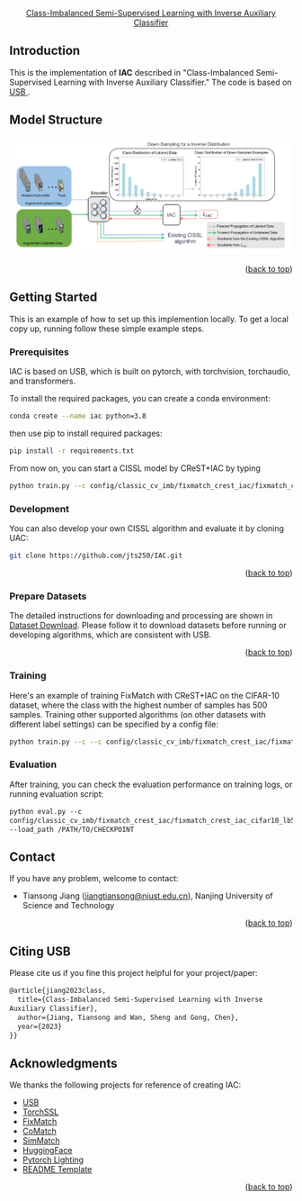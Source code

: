 <div id="top"></div>
<!--
*** Thanks for checking out the Best-README-Template. If you have a suggestion
*** that would make this better, please fork the repo and create a pull request
*** or simply open an issue with the tag "enhancement".
*** Don't forget to give the project a star!
*** Thanks again! Now go create something AMAZING! :D
-->

<!-- PROJECT SHIELDS -->

<!--
*** I'm using markdown "reference style" links for readability.
*** Reference links are enclosed in brackets [ ] instead of parentheses ( ).
*** See the bottom of this document for the declaration of the reference variables
*** for contributors-url, forks-url, etc. This is an optional, concise syntax you may use.
*** https://www.markdownguide.org/basic-syntax/#reference-style-links

<div align="center">

<!-- <h3 align="center">Class-Imbalanced Semi-Supervised Learning with Inverse Auxiliary Classifier</h3> -->

<p align="center">
    <a href="https://papers.bmvc2023.org/0908.pdf">Class-Imbalanced Semi-Supervised Learning with Inverse Auxiliary Classifier
    <!-- <br /> -->
</a>
  </p>
</div>


<!-- Introduction -->


## Introduction

This is the implementation of **IAC** described in "Class-Imbalanced Semi-Supervised Learning with Inverse Auxiliary Classifier." The code is based on <a href="https://github.com/microsoft/Semi-supervised-learning/">USB </a>.

## Model Structure
![Model Structure](./figures/structure.png)


<p align="right">(<a href="#top">back to top</a>)</p>


<!-- GETTING STARTED -->

## Getting Started

This is an example of how to set up this implemention locally.
To get a local copy up, running follow these simple example steps.

### Prerequisites

IAC is based on USB, which is built on pytorch, with torchvision, torchaudio, and transformers.

To install the required packages, you can create a conda environment:

```sh
conda create --name iac python=3.8
```

then use pip to install required packages:

```sh
pip install -r requirements.txt
```

From now on, you can start a CISSL model by CReST+IAC by typing 

```sh
python train.py --c config/classic_cv_imb/fixmatch_crest_iac/fixmatch_crest_iac_cifar10_lb500_100_ulb4000_100_0.yaml
```

### Development

You can also develop your own CISSL algorithm and evaluate it by cloning UAC:

```sh
git clone https://github.com/jts250/IAC.git
```

<p align="right">(<a href="#top">back to top</a>)</p>


### Prepare Datasets

The detailed instructions for downloading and processing are shown in [Dataset Download](https://github.com/microsoft/Semi-supervised-learning/tree/main/preprocess). Please follow it to download datasets before running or developing algorithms, which are consistent with USB.

<p align="right">(<a href="#top">back to top</a>)</p>




### Training

Here's an example of training FixMatch with CReST+IAC on the CIFAR-10 dataset, where the class with the highest number of samples has 500 samples.
Training other supported algorithms (on other datasets with different label settings) can be specified by a config file:

```sh
python train.py --c --c config/classic_cv_imb/fixmatch_crest_iac/fixmatch_crest_iac_cifar10_lb500_100_ulb4000_100_0.yaml
```

### Evaluation

After training, you can check the evaluation performance on training logs, or running evaluation script:

```
python eval.py --c config/classic_cv_imb/fixmatch_crest_iac/fixmatch_crest_iac_cifar10_lb500_100_ulb4000_100_0.yaml --load_path /PATH/TO/CHECKPOINT
```



<!-- CONTACT -->

## Contact

If you have any problem, welcome to contact:

- Tiansong Jiang (jiangtiansong@njust.edu.cn), Nanjing University of Science and Technology

<p align="right">(<a href="#top">back to top</a>)</p>

<!-- CITE -->

## Citing USB

Please cite us if you fine this project helpful for your project/paper:

```
@article{jiang2023class,
  title={Class-Imbalanced Semi-Supervised Learning with Inverse Auxiliary Classifier},
  author={Jiang, Tiansong and Wan, Sheng and Gong, Chen},
  year={2023}
}}
```

<!-- ACKNOWLEDGMENTS -->

## Acknowledgments
We thanks the following projects for reference of creating IAC:

- [USB](https://github.com/microsoft/Semi-supervised-learning/)
- [TorchSSL](https://github.com/TorchSSL/TorchSSL)
- [FixMatch](https://github.com/google-research/fixmatch)
- [CoMatch](https://github.com/salesforce/CoMatch)
- [SimMatch](https://github.com/KyleZheng1997/simmatch)
- [HuggingFace](https://huggingface.co/docs/transformers/index)
- [Pytorch Lighting](https://github.com/Lightning-AI/lightning)
- [README Template](https://github.com/othneildrew/Best-README-Template)

<p align="right">(<a href="#top">back to top</a>)</p>

<!-- MARKDOWN LINKS & IMAGES -->

<!-- https://www.markdownguide.org/basic-syntax/#reference-style-links -->
